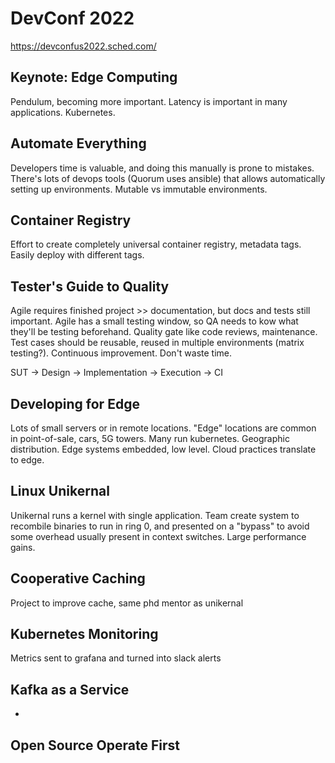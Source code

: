 # DevConf 2022
https://devconfus2022.sched.com/

## Keynote: Edge Computing
Pendulum, becoming more important. Latency is important in many applications. Kubernetes.

## Automate Everything
Developers time is valuable, and doing this manually is prone to mistakes. There's lots of devops tools (Quorum uses ansible) that allows automatically setting up environments. Mutable vs immutable environments.

## Container Registry
Effort to create completely universal container registry, metadata tags. Easily deploy with different tags.

## Tester's Guide to Quality
Agile requires finished project >> documentation, but docs and tests still important. Agile has a small testing window, so QA needs to kow what they'll be testing beforehand. Quality gate like code reviews, maintenance. Test cases should be reusable, reused in multiple environments (matrix testing?). Continuous improvement. Don't waste time.

SUT $\rightarrow$ Design -> Implementation -> Execution -> CI

## Developing for Edge
Lots of small servers or in remote locations. "Edge" locations are common in point-of-sale, cars, 5G towers. Many run kubernetes. Geographic distribution. Edge systems embedded, low level. Cloud practices translate to edge.

## Linux Unikernal
Unikernal runs a kernel with single application. Team create system to recombile binaries to run in ring 0, and presented on a "bypass" to avoid some overhead usually present in context switches. Large performance gains.

## Cooperative Caching
Project to improve cache, same phd mentor as unikernal

## Kubernetes Monitoring
Metrics sent to grafana and turned into slack alerts

## Kafka as a Service
-

## Open Source Operate First
